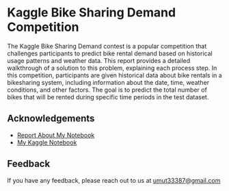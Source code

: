 # Kaggle Bike Sharing Demand Competition

The Kaggle Bike Sharing Demand contest is a popular competition that challenges participants to predict bike rental demand based on historical usage patterns and weather data. This report provides a detailed walkthrough of a solution to this problem, explaining each process step. In this competition, participants are given historical data about bike rentals in a bikesharing system, including information about the date, time, weather conditions, and other factors. The goal is to predict the total number of bikes that will be rented during specific time periods in the test dataset.

## Acknowledgements

 - [Report About My Notebook](https://medium.com/@japyh/kaggle-bike-sharing-demand-competition-4c0b457e1c5b.)
 - [My Kaggle Notebook](https://www.kaggle.com/code/deryaumutkulal/bike-sharing-demand)

## Feedback

If you have any feedback, please reach out to us at umut33387@gmail.com

